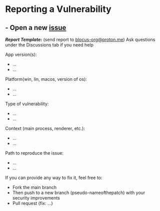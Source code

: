 
# Reporting a Vulnerability
## - Open a new [issue](https://github.com/Zqfd/blocus-web-browser/issues)
***Report Template:***
(send report to blocus-org@proton.me)
Ask questions under the Discussions tab if you need help

App version(s):
- ...
- ...

Platform(win, lin, macos, version of os):
- ...
- ...

Type of vulnerability:
- ...
- ...

Context (main process, renderer, etc.):
- ...
- ...


Path to reproduce the issue:
- ...
- ...


If you can provide any way to fix it, feel free to:
- Fork the main branch
- Then push to a new branch (pseudo-nameofthepatch) with your security improvements
- Pull request (fix: ...)
